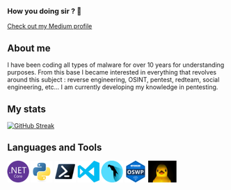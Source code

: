 ### How you doing sir ? 🐥
[Check out my Medium profile](https://medium.com/@raphaelthief)

## About me 

I have been coding all types of malware for over 10 years for understanding purposes. From this base I became interested in everything that revolves around this subject : reverse engineering, OSINT, pentest, redteam, social engineering, etc...
I am currently developing my knowledge in pentesting.

## My stats 

[![GitHub Streak](https://streak-stats.demolab.com/?user=raphaelthief&theme=dark)](https://git.io/streak-stats)

## Languages and Tools 

 <img src="https://raw.githubusercontent.com/raphaelthief/Logos/e18d96b3112700d9de216453bb940b181a3e604e/Logos/dotnetcore-original.svg" width="50" height="50"> <img src="https://raw.githubusercontent.com/raphaelthief/Logos/e18d96b3112700d9de216453bb940b181a3e604e/Logos/python-original.svg" width="50" height="50"> <img src="https://raw.githubusercontent.com/raphaelthief/Logos/a7c008c3d0b73201041cbd4401bf9354c6c2fe84/Logos/PowerShell_Core_6.0_icon.svg" width="50" height="50"> <img src="https://raw.githubusercontent.com/raphaelthief/Logos/97080729ae4f0eea807718e63621e3ea92dd3686/Logos/visual-studio.svg" width="50" height="50">  <img src="https://raw.githubusercontent.com/raphaelthief/Logos/a0073c8d0781f810954a08f94b54161e9eadef75/Logos/Parrot_Logo.svg" width="50" height="50">  <img src="https://raw.githubusercontent.com/raphaelthief/Logos/05c674465741f40b2b941aa529d729f5acd17a22/Logos/OSWP.svg" width="50" height="50"> <img src="https://github.com/raphaelthief/Logos/blob/main/Logos/rubberducky.png?raw=true" width="65" height="50"> 
